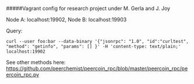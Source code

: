 #####Vagrant config for research project under M. Gerla and J. Joy

Node A: localhost:19902, Node B: localhost:19903

Query:
```
curl --user foo:bar --data-binary '{"jsonrpc": "1.0", "id":"curltest", "method": "getinfo", "params": [] }' -H 'content-type: text/plain;' localhost:19902
```

See other methods here: https://github.com/peerchemist/peercoin_rpc/blob/master/peercoin_rpc/peercoin_rpc.py
